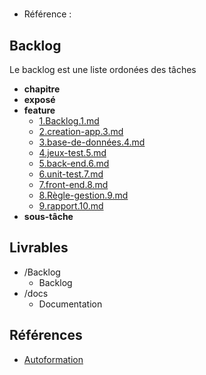#  

- Référence :   

 

## Backlog 

Le backlog est une liste ordonées des tâches 

- **chapitre** 
- **exposé** 
- **feature** 
  - [1.Backlog.1.md](./Backlog/feature/1.Backlog.1.md) 
  - [2.creation-app.3.md](./Backlog/feature/2.creation-app.3.md) 
  - [3.base-de-données.4.md](./Backlog/feature/3.base-de-données.4.md) 
  - [4.jeux-test.5.md](./Backlog/feature/4.jeux-test.5.md) 
  - [5.back-end.6.md](./Backlog/feature/5.back-end.6.md) 
  - [6.unit-test.7.md](./Backlog/feature/6.unit-test.7.md) 
  - [7.front-end.8.md](./Backlog/feature/7.front-end.8.md) 
  - [8.Règle-gestion.9.md](./Backlog/feature/8.Règle-gestion.9.md) 
  - [9.rapport.10.md](./Backlog/feature/9.rapport.10.md) 
- **sous-tâche** 
## Livrables 

 

- /Backlog 
  - Backlog 
- /docs 
  - Documentation 
## Références 

 

- [Autoformation](#) 

